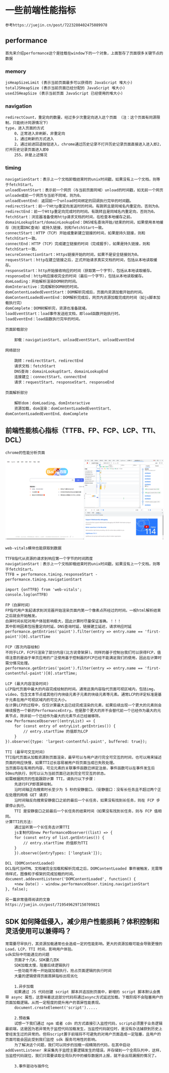 # 一些前端性能指标

    参考https://juejin.cn/post/7223280402475089978

## performance

    首先来介绍performance这个是挂载在window下的一个对象，上面暂存了页面很多关键节点的数据
    
### memory

    jsHeapSizeLimit (表示当前页面最多可以获得的 JavaScript 堆大小)
    totalJSHeapSize (表示当前页面已经分配的 JavaScript 堆大小)
    usedJSHeapSize (表示当前页面 JavaScript 已经使用的堆大小)

### navigation

    redirectCount，重定向的数量，经过多少次重定向进入这个页面 （注：这个页面有同源限制，只能统计同源情况下）
    type，进入页面的方式
        0，正常进入非刷新，非重定向
        1，通过刷新的方式进入
        2，通过前进回退按钮进入，chrome通过历史记录不打开历史记录页面直接进入进入即2，打开历史记录页面进入即0
        255，非是上述情况

### timing

    navigationStart：表示上一个文档卸载结束时的unix时间戳，如果没有上一个文档，则等于fetchStart。
    unloadEventStart：表示前一个网页（与当前页面同域）unload的时间戳，如无前一个网页unloade或前一个网页与当前不同域，则为0。
    unloadEventEnd: 返回前一个unload时间绑定的回调执行完毕的时间戳。
    redirectStart：前一个Http重定向发送时的时间。有跳转且是同域名内重定向，否则为0。
    redirectEnd：前一个Http重定向完成时的时间。有跳转且是同域名内重定向，否则为0。
    fetchStart：浏览器准备使用http请求文档的时间，在检查本地缓存之前。
    domainLookupStart/domainLookupEnd：DNS域名查询开始/结束的时间，如果使用本地缓存（则无需DNC查询）或持久链接，则和fetchStart一致。
    connectStart：HTTP（TCP）开始或重新建立链接的时间，如果是持久链接，则和fetchStart一致。
    connectEnd：HTTP（TCP）完成建立链接的时间（完成握手），如果是持久链接，则和fetchStart一致。
    secureConnectionStart：Https链接开始的时间，如果不是安全链接则为0。
    requestStart：http在建立链接之后，正式开始请求真实文档的时间，包括从本地读取缓存。
    responseStart：http开始接收响应的时间（获取第一个字节），包括从本地读取缓存。
    responseEnd：http响应接收完全的时间（最后一个字节），包括从本地读取缓存。
    domLoading：开始解析渲染DOM树的时间。
    domInteractive：完成解析DOM树的时间。
    domContentLoadedEventStart：DOM解析完成后，页面内资源加载开始的时间。
    domContentLoadedEventEnd：DOM解析完成后，网页内资源加载完成的时间（如js脚本加载执行完）
    domComplete：DOM树解析完，资源也准备就绪。
    loadEventStart：load事件发送给文档，即load函数开始执行时。
    loadEventEnd：load函数执行完毕的时间。

    页面卸载部分
    
        卸载：navigationStart、unloadEventStart、unloadEventEnd

    网络部分

        跳转：redirectStart、redirectEnd
        请求文档：fetchStart
        DNS查询：domainLookupStart、domainLookupEnd
        连接建立：connectStart、connectEnd
        请求：requestStart、responseStart、responseEnd

    页面解析部分

        解析dom：domLoading、domInteractive
        资源加载，dom渲染：domContentLoadedEventStart、domContentLoadedEventEnd、domComplete

## 前端性能核心指标（TTFB、FP、FCP、LCP、TTI、DCL）

    chrome的性能分析页面

![img](./img6.png)

    web-vitals模块也能获取到数据

    TTFB指代从资源的请求到响应第一个字节的时间跨度
    navigationStart：表示上一个文档卸载结束时的unix时间戳，如果没有上一个文档，则等于fetchStart。
    TTFB = performance.timing.responseStart - performance.timing.navigationStart

    import {onTTFB} from 'web-vitals';
    console.log(onTTFB)

    FP（白屏时间）
    FP指代用户发起请求到浏览器开始渲染页面内第一个像素点所经过的时间。一般html解析结束之后就会开始触发。
    白屏时间长短对用户体验影响极大，因此计算时尽量保证准确。！！！
    其中影响因素包括重定向时延，DNS查询时延，链接建立延迟，请求响应时延
    performance.getEntries('paint').filter(entry => entry.name == 'first-paint')[0].startTime

    FCP（首次内容绘制） 
    不同于LCP，FCP只渲染了部分内容(比方说骨架屏)。同样的基于控制台我们可以获得FCP，值得注意的是由于单页应用的广泛使用基于控制器的FCP已经不能满足我们的使用，因此在计算时需分情况处理。
    performance.getEntries('paint').filter(entry => entry.name == 'first-contentful-paint')[0].startTime;

    LCP (最大内容渲染时间)
    LCP指代页面中最大的内容完成绘制的时间。通常这类内容指代页面可视区域内，包括img，video，包含文本节点或其他行内块级元素子元素的块级元素等元素。通常LCP的评定标准是基于元素在用户可视区域内的可见大小。
    在计算LCP的过程中，仅仅计算最大且已经完成渲染的元素，如果后续出现一个更大的元素则会继续报告一个新的PerformanceEntry。但是那个更大的并不会替代前一个已经作为最大的元素节点，除非前一个已经作为最大的元素节点已经被移除。
    new PerformanceObserver((entryList) => {  
        for (const entry of entryList.getEntries()) {  
            // entry.startTime 的值即为LCP 
        }  
    }).observe({type: 'largest-contentful-paint', buffered: true});

    TTI (最早可交互时间)
    TTI指代页面从加载资源到页面渲染，最早可以与用户进行完全可交互的时间，也可以用来描述页面的响应快慢，如果TTI过长容易被用户将页面当成已失败处理。
    当页面存在有用的内容，可见元素的关联事件函数已绑定注册，事件函数可以在事件发生后50ms内执行，则可以认为当前页面已达到完全可交互的状态。
    如需根据网页的性能跟踪计算 TTI，请执行以下步骤：
        先进行FCP即首屏绘制。
        沿时间轴正向搜索时长至少为 5 秒的安静窗口。（安静窗口：没有长任务且不超过两个正在处理的网络 GET 请求）
        沿时间轴反向搜索安静窗口之前的最后一个长任务，如果没有找到长任务，则在 FCP 步骤停止执行。
        TTI 是安静窗口之前最后一个长任务的结束时间（如果没有找到长任务，则与 FCP 值相同。
    计算TTI的方法:
        通过监听第一个长任务去计算TTI
        js复制代码new PerformanceObserver((list) => {
        for (const entry of list.getEntries()) {
            // entry.startTime 的值即为TTI
        }
        }).observe({entryTypes: ['longtask']});

    DCL (DOMContentLoaded)
    DCL指代当HTML 文档被完全加载和解析完成之后，DOMContentLoaded 事件被触发，无需等待样式，图像和子框架的完成加载的时间。
    document.addeventListener('DOMContentLoaded', function() {
        +new Date() - window.performanceObser.timing.navigationStart
    }, false);

    另一篇非常值得阅读的文章
    https://juejin.cn/post/7195496297150709821

## SDK 如何降低侵入，减少用户性能损耗？体积控制和灵活使用可以兼得吗？

    常需要尽早执行，其资源加载通常也会造成一定的性能影响。更大的资源加载可能会导致更慢的 Load，LCP，TTI 时间，影响用户体验。
    sdk实际中可能遇见的问题
        页面才十几K，SDK要几百K
        SDK加载太慢，阻塞后续逻辑执行
        一些功能不用一开始就加载执行，抢占页面逻辑的执行时间
        大量的逻辑使得页面首屏指标出现劣化

        1.异步加载
        如果通过 JS 代码创建 script 脚本并追加到页面中，新增的 script 脚本默认会携带 async 属性，这意味着这这部分代码将通过async方式延迟加载。下载阶段不会阻塞用户的页面加载逻辑。从而一定程度的提升用户的首屏性能表现。
        document.createElement('script').....

        2.预收集
        试想一下我们通过 npm 或者 cdn 的方式直接引入监控代码，script必须置于业务逻辑最前端，这是因为若异常先于监控代码加载发生，当监控代码就位时，是没有办法捕获到历史上曾经发生过的异常的。但将script置于前端将不可避免的对用户页面造成一定阻塞，且用户的页面可能会因此受到我们监控 sdk 服务可用性的影响。
        为了解决这个问题，我们可以同步的加载一段精简的代码，在其中启动 addEventListener 来采集先于监控主要逻辑发生的错误。并存储到一个全局队列中，这样，当监控代码就位，我们只需要读取全局队列中的缓存数据并上报，就不会出现漏报的情况了。

        3.事件驱动与插件化